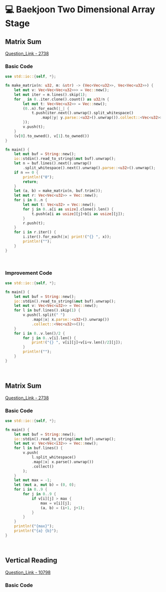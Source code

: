 # 💻 Baekjoon Two Dimensional Array Stage

## Matrix Sum

[Question_Link - 2738](https://www.acmicpc.net/problem/2738)

### Basic Code

```rust
use std::io::{self, *};

fn make_matrix(n: u32, m: &str) -> (Vec<Vec<u32>>, Vec<Vec<u32>>) {
    let mut v: Vec<Vec<Vec<u32>>> = Vec::new();
    let mut iter = m.lines().skip(1);
    for _ in 0..iter.clone().count() as u32/n {
        let mut t: Vec<Vec<u32>> = Vec::new();
        (0..n).for_each(|_| {
            t.push(iter.next().unwrap().split_whitespace()
                .map(|y| y.parse::<u32>().unwrap()).collect::<Vec<u32>>());
        });
        v.push(t);
    }
    (v[0].to_owned(), v[1].to_owned())
}

fn main() {
    let mut buf = String::new();
    io::stdin().read_to_string(&mut buf).unwrap();
    let n = buf.lines().next().unwrap()
        .split_whitespace().next().unwrap().parse::<u32>().unwrap();
    if n == 0 {
        println!("0");
        return;
    }
    let (a, b) = make_matrix(n, buf.trim());
    let mut r: Vec<Vec<u32>> = Vec::new();
    for i in 0..n {
        let mut t: Vec<u32> = Vec::new();
        for j in 0..a[i as usize].clone().len() {
            t.push(a[i as usize][j]+b[i as usize][j]);
        }
        r.push(t);
    }
    for i in r.iter() {
        i.iter().for_each(|x| print!("{} ", x));
        println!("");
    }
}
```

<br>

### Improvement Code

```rust
use std::io::{self, *};

fn main() {
    let mut buf = String::new();
    io::stdin().read_to_string(&mut buf).unwrap();
    let mut v: Vec<Vec<u32>> = Vec::new();
    for l in buf.lines().skip(1) {
        v.push(l.split(" ")
            .map(|x| x.parse::<u32>().unwrap())
            .collect::<Vec<u32>>());
    }
    for i in 0..v.len()/2 {
        for j in 0..v[i].len() {
            print!("{} ", v[i][j]+v[i+v.len()/2][j]);
        }
        println!("");
    }
}
```

<br>

## Matrix Sum

[Question_Link - 2738](https://www.acmicpc.net/problem/2738)

### Basic Code

```rust
use std::io::{self, *};

fn main() {
    let mut buf = String::new();
    io::stdin().read_to_string(&mut buf).unwrap();
    let mut v: Vec<Vec<i32>> = Vec::new();
    for l in buf.lines() {
        v.push(
            l.split_whitespace()
            .map(|x| x.parse().unwrap())
            .collect()
        );
    }
    let mut max = -1;
    let (mut a, mut b) = (0, 0);
    for i in 0..9 {
        for j in 0..9 {
            if v[i][j] > max {
                max = v[i][j];
                (a, b) = (i+1, j+1);
            }
        }
    }
    println!("{max}");
    println!("{a} {b}");
}
```

<br>

## Vertical Reading

[Question_Link - 10798](https://www.acmicpc.net/problem/10798)

### Basic Code